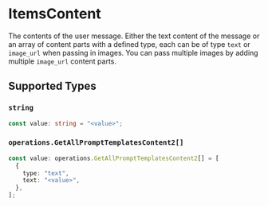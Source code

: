 # ItemsContent

The contents of the user message. Either the text content of the message or an array of content parts with a defined type, each can be of type `text` or `image_url` when passing in images. You can pass multiple images by adding multiple `image_url` content parts. 


## Supported Types

### `string`

```typescript
const value: string = "<value>";
```

### `operations.GetAllPromptTemplatesContent2[]`

```typescript
const value: operations.GetAllPromptTemplatesContent2[] = [
  {
    type: "text",
    text: "<value>",
  },
];
```

